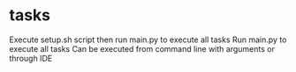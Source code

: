 # tasks
Execute setup.sh script then run main.py to execute all tasks
Run main.py to execute all tasks
Can be executed from command line with arguments or through IDE